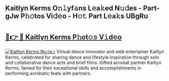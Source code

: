## Kaitlyn Kerms O𝚗𝚕yf𝚊ns L𝚎a𝚔ed N𝚞𝚍es - Part-gJw P𝚑𝚘tos Vi𝚍𝚎o - H𝚘𝚝 Part L𝚎a𝚔s UBgRu

# <h2><a href="http://kf1fqq.oniu.top/?m=Kaitlyn+Kerms">🔗👉 🔴 Kaitlyn Kerms P𝚑ot𝚘𝚜 V𝚒d𝚎o</a></h2>

[![Kaitlyn Kerms Nu𝚍e𝚜](https://i.imgur.com/0qMVB7G.gif)](http://kf1fqq.oniu.top/?m=Kaitlyn+Kerms)
Virtual dance innovator and web entertainer Kaitlyn Kerms, celebrated for sharing dance and lifestyle inspiration through solo and collaborative dance acts and brief films. Gifted acrobat partner Kaitlyn Kerms, famed for their exceptional skills and accomplishments in performing acrobatic feats with partners.  
